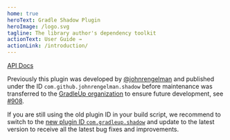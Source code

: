 ```yaml
---
home: true
heroText: Gradle Shadow Plugin
heroImage: /logo.svg
tagline: The library author's dependency toolkit
actionText: User Guide →
actionLink: /introduction/
---
```


[API Docs](https://gradleup.com/shadow/api/index.html)

Previously this plugin was developed by [@johnrengelman](https://github.com/johnrengelman) and published under the ID `com.github.johnrengelman.shadow`
before maintenance was transferred to the [GradleUp organization](https://github.com/GradleUp) to ensure future development, see [#908](https://github.com/GradleUp/shadow/issues/908).

If you are still using the old plugin ID in your build script, we recommend to switch to the [new plugin ID `com.gradleup.shadow`](https://plugins.gradle.org/plugin/com.gradleup.shadow)
and update to the latest version to receive all the latest bug fixes and improvements.
